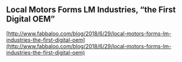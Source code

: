 ## Local Motors Forms LM Industries, “the First Digital OEM”
  
  [http://www.fabbaloo.com/blog/2018/6/29/local-motors-forms-lm-industries-the-first-digital-oem](http://www.fabbaloo.com/blog/2018/6/29/local-motors-forms-lm-industries-the-first-digital-oem)